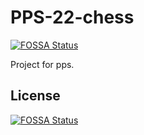 # PPS-22-chess
[![FOSSA Status](https://app.fossa.com/api/projects/git%2Bgithub.com%2Fjahrim%2FPPS-22-chess.svg?type=shield)](https://app.fossa.com/projects/git%2Bgithub.com%2Fjahrim%2FPPS-22-chess?ref=badge_shield)

Project for pps.


## License
[![FOSSA Status](https://app.fossa.com/api/projects/git%2Bgithub.com%2Fjahrim%2FPPS-22-chess.svg?type=large)](https://app.fossa.com/projects/git%2Bgithub.com%2Fjahrim%2FPPS-22-chess?ref=badge_large)
